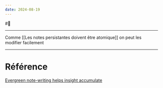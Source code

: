 ```yaml
---
date: 2024-08-19
---
```

#🌱 
___
Comme [[Les notes persistantes doivent être atomique]] on peut les modifier facilement
___
# Référence
[Evergreen note-writing helps insight accumulate](https://notes.andymatuschak.org/z6cFzJWgj9vZpnrQsjrZ8yCNREzCTgyFeVZTb)
